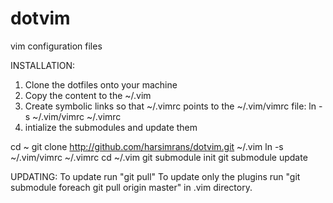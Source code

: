 dotvim
======

vim configuration files


INSTALLATION:

1) Clone the dotfiles onto your machine
2) Copy the content to the ~/.vim
3) Create symbolic links so that ~/.vimrc points to the ~/.vim/vimrc file: ln -s ~/.vim/vimrc ~/.vimrc
4) intialize the submodules and update them


cd ~
git clone http://github.com/harsimrans/dotvim.git ~/.vim
ln -s ~/.vim/vimrc ~/.vimrc
cd ~/.vim
git submodule init
git submodule update

UPDATING:
To update run "git pull" 
To update only the plugins run "git submodule foreach git pull origin master" in .vim directory.
